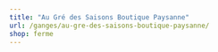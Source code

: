 ```yaml
---
title: "Au Gré des Saisons Boutique Paysanne"
url: /ganges/au-gre-des-saisons-boutique-paysanne/
shop: ferme
---
```

